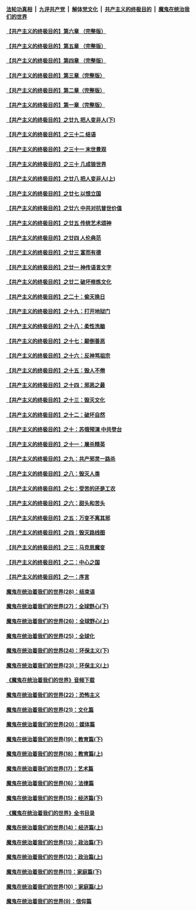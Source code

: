 ####  [法轮功真相](../../../../basic/blob/master/README.md?t=07012102) &nbsp;|&nbsp; [九评共产党](../../../../9ping.md/blob/master/README.md?t=07012102) &nbsp;|&nbsp; [解体党文化](../../../../jtdwh.md/blob/master/README.md?t=07012102)  &nbsp;|&nbsp; [共产主义的终极目的](../../../../gczydzjmd.md/blob/master/README.md?t=07012102) &nbsp;|&nbsp; [魔鬼在统治我们的世界](../../../../mgztzwmdsj.md/blob/master/README.md?t=07012102) 

#### [【共产主义的终极目的】第六章 （完整版）](../pages/nsc422/n11428913.md?t=07012102) 

#### [【共产主义的终极目的】第五章 （完整版）](../pages/nsc422/n11428912.md?t=07012102) 

#### [【共产主义的终极目的】第四章 （完整版）](../pages/nsc422/n11428907.md?t=07012102) 

#### [【共产主义的终极目的】第三章（完整版）](../pages/nsc422/n11428848.md?t=07012102) 

#### [【共产主义的终极目的】第二章（完整版）](../pages/nsc422/n11428831.md?t=07012102) 

#### [【共产主义的终极目的】第一章（完整版）](../pages/nsc422/n11417651.md?t=07012102) 

#### [【共产主义的终极目的】之廿九 把人变非人(下)](../pages/nsc422/n11344140.md?t=07012102) 

#### [【共产主义的终极目的】之三十二 结语](../pages/nsc422/n11360535.md?t=07012102) 

#### [【共产主义的终极目的】之三十一 末世景观](../pages/nsc422/n11351129.md?t=07012102) 

#### [【共产主义的终极目的】之三十 几成狼世界](../pages/nsc422/n11348280.md?t=07012102) 

#### [【共产主义的终极目的】之廿八 把人变非人(上)](../pages/nsc422/n11340492.md?t=07012102) 

#### [【共产主义的终极目的】之廿七 以恨立国](../pages/nsc422/n11336944.md?t=07012102) 

#### [【共产主义的终极目的】之廿六 中共对抗普世价值](../pages/nsc422/n11324785.md?t=07012102) 

#### [【共产主义的终极目的】之廿五 传统艺术颂神](../pages/nsc422/n11296396.md?t=07012102) 

#### [【共产主义的终极目的】之廿四 人伦典范](../pages/nsc422/n11296397.md?t=07012102) 

#### [【共产主义的终极目的】之廿三 富而有德](../pages/nsc422/n11283598.md?t=07012102) 

#### [【共产主义的终极目的】之廿一 神传语言文字](../pages/nsc422/n11263265.md?t=07012102) 

#### [【共产主义的终极目的】之廿二 破坏修炼文化](../pages/nsc422/n11245728.md?t=07012102) 

#### [【共产主义的终极目的】之二十：偷天换日](../pages/nsc422/n11238846.md?t=07012102) 

#### [【共产主义的终极目的】之十九：打开地狱门](../pages/nsc422/n11206376.md?t=07012102) 

#### [【共产主义的终极目的】之十八：柔性洗脑](../pages/nsc422/n11199994.md?t=07012102) 

#### [【共产主义的终极目的】之十七：颠倒善恶](../pages/nsc422/n11179782.md?t=07012102) 

#### [【共产主义的终极目的】之十六：反神骂祖宗](../pages/nsc422/n11166798.md?t=07012102) 

#### [【共产主义的终极目的】之十五：毁人不倦](../pages/nsc422/n11166792.md?t=07012102) 

#### [【共产主义的终极目的】之十四：邪恶之最](../pages/nsc422/n11150249.md?t=07012102) 

#### [【共产主义的终极目的】之十三：毁灭文化](../pages/nsc422/n11135227.md?t=07012102) 

#### [【共产主义的终极目的】之十二：破坏自然](../pages/nsc422/n11135214.md?t=07012102) 

#### [【共产主义的终极目的】之十：苏俄预演 中共登台](../pages/nsc422/n11118424.md?t=07012102) 

#### [【共产主义的终极目的】之十一：屠杀精英](../pages/nsc422/n11118442.md?t=07012102) 

#### [【共产主义的终极目的】之九：共产邪灵一路杀](../pages/nsc422/n11114139.md?t=07012102) 

#### [【共产主义的终极目的】之八：毁灭人类](../pages/nsc422/n11108503.md?t=07012102) 

#### [【共产主义的终极目的】之七：受苦的还是工农](../pages/nsc422/n11101809.md?t=07012102) 

#### [【共产主义的终极目的】之六：甜头和苦头](../pages/nsc422/n11096971.md?t=07012102) 

#### [【共产主义的终极目的】之五：万变不离其邪](../pages/nsc422/n11091285.md?t=07012102) 

#### [【共产主义的终极目的】之四：毁灭路线图](../pages/nsc422/n11086284.md?t=07012102) 

#### [【共产主义的终极目的】之三：马克思魔变](../pages/nsc422/n11061941.md?t=07012102) 

#### [【共产主义的终极目的】之二：中心之国](../pages/nsc422/n11047728.md?t=07012102) 

#### [【共产主义的终极目的】之一：序言](../pages/nsc422/n11086077.md?t=07012102) 

#### [魔鬼在统治着我们的世界(28)：结束语](../pages/nsc422/n10936246.md?t=07012102) 

#### [魔鬼在统治着我们的世界(27)：全球野心(下)](../pages/nsc422/n10928319.md?t=07012102) 

#### [魔鬼在统治着我们的世界(26)：全球野心(上)](../pages/nsc422/n10900318.md?t=07012102) 

#### [魔鬼在统治着我们的世界(25)：全球化](../pages/nsc422/n10788205.md?t=07012102) 

#### [魔鬼在统治着我们的世界(24)：环保主义(下)](../pages/nsc422/n10695307.md?t=07012102) 

#### [魔鬼在统治着我们的世界(23)：环保主义(上)](../pages/nsc422/n10688613.md?t=07012102) 

#### [《魔鬼在统治着我们的世界》音频下载](../pages/nsc422/n10635553.md?t=07012102) 

#### [魔鬼在统治着我们的世界(22)：恐怖主义](../pages/nsc422/n10614727.md?t=07012102) 

#### [魔鬼在统治着我们的世界(21)：文化篇](../pages/nsc422/n10597706.md?t=07012102) 

#### [魔鬼在统治着我们的世界(20)：媒体篇](../pages/nsc422/n10586579.md?t=07012102) 

#### [魔鬼在统治着我们的世界(19)：教育篇(下)](../pages/nsc422/n10564808.md?t=07012102) 

#### [魔鬼在统治着我们的世界(18)：教育篇(上)](../pages/nsc422/n10526970.md?t=07012102) 

#### [魔鬼在统治着我们的世界(17)：艺术篇](../pages/nsc422/n10499093.md?t=07012102) 

#### [魔鬼在统治着我们的世界(16)：法律篇](../pages/nsc422/n10485969.md?t=07012102) 

#### [魔鬼在统治着我们的世界(15)：经济篇(下)](../pages/nsc422/n10469975.md?t=07012102) 

#### [《魔鬼在统治着我们的世界》全书目录](../pages/nsc422/n10464261.md?t=07012102) 

#### [魔鬼在统治着我们的世界(14)：经济篇(上)](../pages/nsc422/n10457370.md?t=07012102) 

#### [魔鬼在统治着我们的世界(13)：政治篇(下)](../pages/nsc422/n10448270.md?t=07012102) 

#### [魔鬼在统治着我们的世界(12)：政治篇(上)](../pages/nsc422/n10444576.md?t=07012102) 

#### [魔鬼在统治着我们的世界(11)：家庭篇(下)](../pages/nsc422/n10440961.md?t=07012102) 

#### [魔鬼在统治着我们的世界(10)：家庭篇(上)](../pages/nsc422/n10435448.md?t=07012102) 

#### [魔鬼在统治着我们的世界(9)：信仰篇](../pages/nsc422/n10432159.md?t=07012102) 


